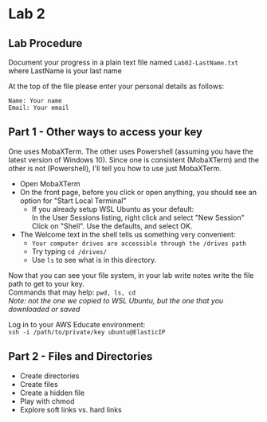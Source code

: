 # Lab 2

## Lab Procedure
Document your progress in a plain text file named `Lab02-LastName.txt`  
where LastName is your last name

At the top of the file please enter your personal details as follows:
```
Name: Your name
Email: Your email

```
## Part 1 - Other ways to access your key
One uses MobaXTerm.  The other uses Powershell (assuming you have the latest version of Windows 10).  Since one is consistent (MobaXTerm) and the other is not (Powershell), I'll tell you how to use just MobaXTerm.

* Open MobaXTerm
* On the front page, before you click or open anything, you should see an option for "Start Local Terminal"
    * If you already setup WSL Ubuntu as your default:  
        In the User Sessions listing, right click and select "New Session"
        Click on "Shell".  Use the defaults, and select OK.
* The Welcome text in the shell tells us something very convenient: 
    * `Your computer drives are accessible through the /drives path`
    * Try typing `cd /drives/`
    * Use `ls` to see what is in this directory.

Now that you can see your file system, in your lab write notes write the file path to get to your key.  
Commands that may help: `pwd, ls, cd`    
*Note: not the one we copied to WSL Ubuntu, but the one that you downloaded or saved*


Log in to your AWS Educate environment:  
`ssh -i /path/to/private/key ubuntu@ElasticIP` 

## Part 2 - Files and Directories
* Create directories
* Create files
* Create a hidden file
* Play with chmod
* Explore soft links vs. hard links